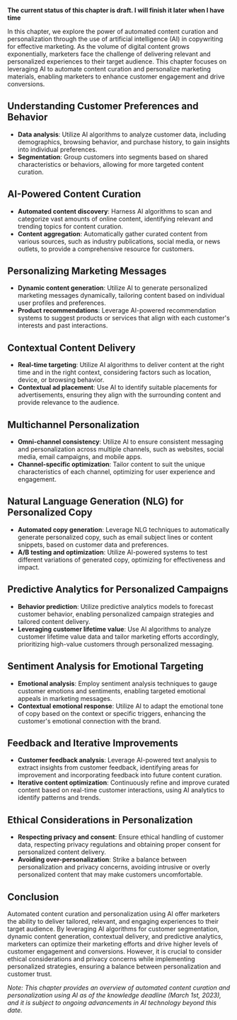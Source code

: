 **The current status of this chapter is draft. I will finish it later when I have time**

In this chapter, we explore the power of automated content curation and personalization through the use of artificial intelligence (AI) in copywriting for effective marketing. As the volume of digital content grows exponentially, marketers face the challenge of delivering relevant and personalized experiences to their target audience. This chapter focuses on leveraging AI to automate content curation and personalize marketing materials, enabling marketers to enhance customer engagement and drive conversions.

Understanding Customer Preferences and Behavior
-----------------------------------------------

* **Data analysis**: Utilize AI algorithms to analyze customer data, including demographics, browsing behavior, and purchase history, to gain insights into individual preferences.
* **Segmentation**: Group customers into segments based on shared characteristics or behaviors, allowing for more targeted content curation.

AI-Powered Content Curation
---------------------------

* **Automated content discovery**: Harness AI algorithms to scan and categorize vast amounts of online content, identifying relevant and trending topics for content curation.
* **Content aggregation**: Automatically gather curated content from various sources, such as industry publications, social media, or news outlets, to provide a comprehensive resource for customers.

Personalizing Marketing Messages
--------------------------------

* **Dynamic content generation**: Utilize AI to generate personalized marketing messages dynamically, tailoring content based on individual user profiles and preferences.
* **Product recommendations**: Leverage AI-powered recommendation systems to suggest products or services that align with each customer's interests and past interactions.

Contextual Content Delivery
---------------------------

* **Real-time targeting**: Utilize AI algorithms to deliver content at the right time and in the right context, considering factors such as location, device, or browsing behavior.
* **Contextual ad placement**: Use AI to identify suitable placements for advertisements, ensuring they align with the surrounding content and provide relevance to the audience.

Multichannel Personalization
----------------------------

* **Omni-channel consistency**: Utilize AI to ensure consistent messaging and personalization across multiple channels, such as websites, social media, email campaigns, and mobile apps.
* **Channel-specific optimization**: Tailor content to suit the unique characteristics of each channel, optimizing for user experience and engagement.

Natural Language Generation (NLG) for Personalized Copy
-------------------------------------------------------

* **Automated copy generation**: Leverage NLG techniques to automatically generate personalized copy, such as email subject lines or content snippets, based on customer data and preferences.
* **A/B testing and optimization**: Utilize AI-powered systems to test different variations of generated copy, optimizing for effectiveness and impact.

Predictive Analytics for Personalized Campaigns
-----------------------------------------------

* **Behavior prediction**: Utilize predictive analytics models to forecast customer behavior, enabling personalized campaign strategies and tailored content delivery.
* **Leveraging customer lifetime value**: Use AI algorithms to analyze customer lifetime value data and tailor marketing efforts accordingly, prioritizing high-value customers through personalized messaging.

Sentiment Analysis for Emotional Targeting
------------------------------------------

* **Emotional analysis**: Employ sentiment analysis techniques to gauge customer emotions and sentiments, enabling targeted emotional appeals in marketing messages.
* **Contextual emotional response**: Utilize AI to adapt the emotional tone of copy based on the context or specific triggers, enhancing the customer's emotional connection with the brand.

Feedback and Iterative Improvements
-----------------------------------

* **Customer feedback analysis**: Leverage AI-powered text analysis to extract insights from customer feedback, identifying areas for improvement and incorporating feedback into future content curation.
* **Iterative content optimization**: Continuously refine and improve curated content based on real-time customer interactions, using AI analytics to identify patterns and trends.

Ethical Considerations in Personalization
-----------------------------------------

* **Respecting privacy and consent**: Ensure ethical handling of customer data, respecting privacy regulations and obtaining proper consent for personalized content delivery.
* **Avoiding over-personalization**: Strike a balance between personalization and privacy concerns, avoiding intrusive or overly personalized content that may make customers uncomfortable.

Conclusion
----------

Automated content curation and personalization using AI offer marketers the ability to deliver tailored, relevant, and engaging experiences to their target audience. By leveraging AI algorithms for customer segmentation, dynamic content generation, contextual delivery, and predictive analytics, marketers can optimize their marketing efforts and drive higher levels of customer engagement and conversions. However, it is crucial to consider ethical considerations and privacy concerns while implementing personalized strategies, ensuring a balance between personalization and customer trust.

*Note: This chapter provides an overview of automated content curation and personalization using AI as of the knowledge deadline (March 1st, 2023), and it is subject to ongoing advancements in AI technology beyond this date.*

